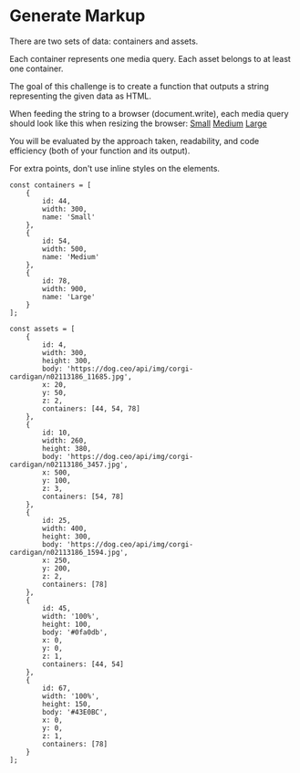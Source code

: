 Generate Markup
==========================================
There are two sets of data: containers and assets.

Each container represents one media query. Each asset belongs to at least one container.

The goal of this challenge is to create a function that outputs a string representing the given data as HTML.

When feeding the string to a browser (document.write), each media query should look like this when resizing the browser:
[Small](https://s3.amazonaws.com/gumgum-content-dev/interviews-js/ab-challenge-breakpoint-1.png)
[Medium](https://s3.amazonaws.com/gumgum-content-dev/interviews-js/ab-challenge-breakpoint-2.png)
[Large](https://s3.amazonaws.com/gumgum-content-dev/interviews-js/ab-challenge-breakpoint-3.png)

You will be evaluated by the approach taken, readability, and code efficiency (both of your function and its output).

For extra points, don't use inline styles on the elements.

```
const containers = [
    {
        id: 44,
        width: 300,
        name: 'Small'
    },
    {
        id: 54,
        width: 500,
        name: 'Medium'
    },
    {
        id: 78,
        width: 900,
        name: 'Large'
    }
];

const assets = [
    {
        id: 4,
        width: 300,
        height: 300,
        body: 'https://dog.ceo/api/img/corgi-cardigan/n02113186_11685.jpg',
        x: 20,
        y: 50,
        z: 2,
        containers: [44, 54, 78]
    },
    {
        id: 10,
        width: 260,
        height: 380,
        body: 'https://dog.ceo/api/img/corgi-cardigan/n02113186_3457.jpg',
        x: 500,
        y: 100,
        z: 3,
        containers: [54, 78]
    },
    {
        id: 25,
        width: 400,
        height: 300,
        body: 'https://dog.ceo/api/img/corgi-cardigan/n02113186_1594.jpg',
        x: 250,
        y: 200,
        z: 2,
        containers: [78]
    },
    {
        id: 45,
        width: '100%',
        height: 100,
        body: '#0fa0db',
        x: 0,
        y: 0,
        z: 1,
        containers: [44, 54]
    },
    {
        id: 67,
        width: '100%',
        height: 150,
        body: '#43E0BC',
        x: 0,
        y: 0,
        z: 1,
        containers: [78]
    }
];
```
